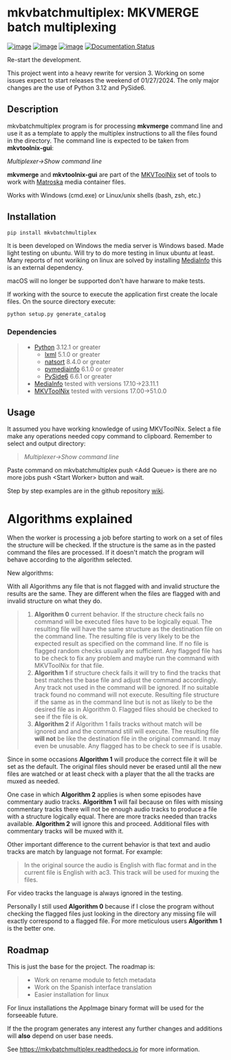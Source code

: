 # mkvbatchmultiplex: MKVMERGE batch multiplexing



[![image](https://img.shields.io/pypi/v/mkvbatchmultiplex.svg)](https://pypi.org/project/mkvbatchmultiplex) [![image](https://img.shields.io/pypi/pyversions/mkvbatchmultiplex.svg)](https://pypi.org/project/mkvbatchmultiplex) [![image](https://img.shields.io/badge/Contributor%20Covenant-v2.0%20adopted-ff69b4.svg)](CODE_OF_CONDUCT.md)  [![Documentation Status](https://readthedocs.org/projects/mkvbatchmultiplex/badge/?version=latest)](https://mkvbatchmultiplex.readthedocs.io/en/latest/?badge=latest)

Re-start the development.

This project went into a heavy rewrite for version 3. Working on some
issues expect to start releases the weekend of 01/27/2024. The only
major changes are the use of Python 3.12 and PySide6.

## Description

mkvbatchmultiplex program is for processing **mkvmerge** command line
and use it as a template to apply the multiplex instructions to all the
files found in the directory. The command line is expected to be taken
from **mkvtoolnix-gui**:

*Multiplexer-\>Show command line*

**mkvmerge** and **mkvtoolnix-gui** are part of the
[MKVToolNix](https://mkvtoolnix.download/) set of tools to work with
[Matroska](https://www.matroska.org/) media container files.

Works with Windows (cmd.exe) or Linux/unix shells (bash, zsh, etc.)

## Installation

``` bash
pip install mkvbatchmultiplex
```

It is been developed on Windows the media server is Windows based. Made
light testing on ubuntu. Will try to do more testing in linux ubuntu at
least. Many reports of not woriking on linux are solved by installing
[MediaInfo](https://mediaarea.net/en/MediaInfo) this is an external
dependency.

macOS will no longer be supported don\'t have harware to make tests.

If working with the source to execute the application first create the
locale files. On the source directory execute:

``` bash
python setup.py generate_catalog
```

### Dependencies

> -   [Python](https://www.python.org/downloads/) 3.12.1 or greater
>     -   [lxml](https://lxml.de/) 5.1.0 or greater
>     -   [natsort](https://github.com/SethMMorton/natsort) 8.4.0 or
>         greater
>     -   [pymediainfo](https://pypi.org/project/pymediainfo/) 6.1.0 or
>         greater
>     -   [PySide6]() 6.6.1 or greater
> -   [MediaInfo](https://mediaarea.net/en/MediaInfo) tested with
>     versions 17.10-\>23.11.1
> -   [MKVToolNix](https://mkvtoolnix.download/) tested with versions
>     17.00-\>51.0.0

## Usage

It assumed you have working knowledge of using MKVToolNix. Select a file
make any operations needed copy command to clipboard. Remember to select
and output directory:

> *Multiplexer-\>Show command line*

Paste command on mkvbatchmultiplex push \<Add Queue\> is there are no
more jobs push \<Start Worker\> button and wait.

Step by step examples are in the github repository
[wiki](https://github.com/akai10tsuki/mkvbatchmultiplex/wiki).

# Algorithms explained

When the worker is processing a job before starting to work on a set of
files the structure will be checked. If the structure is the same as in
the pasted command the files are processed. If it doesn\'t match the
program will behave according to the algorithm selected.

New algorithms:

With all Algorithms any file that is not flagged with and invalid
structure the results are the same. They are different when the files
are flagged with and invalid structure on what they do.

> 1.  **Algorithm 0** current behavior. If the structure check fails no
>     command will be executed files have to be logically equal. The
>     resulting file will have the same structure as the destination
>     file on the command line. The resulting file is very likely to be
>     the expected result as specified on the command line. If no file
>     is flagged random checks usually are sufficient. Any flagged file
>     has to be check to fix any problem and maybe run the command with
>     MKVToolNix for that file.
> 2.  **Algorithm 1** if structure check fails it will try to find the
>     tracks that best matches the base file and adjust the command
>     accordingly. Any track not used in the command will be ignored. If
>     no suitable track found no command will not execute. Resulting
>     file structure if the same as in the command line but is not as
>     likely to be the desired file as in Algorithm 0. Flagged files
>     should be checked to see if the file is ok.
> 3.  **Algorithm 2** if Algorithm 1 fails tracks without match will be
>     ignored and and the command still will execute. The resulting file
>     **will not** be like the destination file in the original command.
>     It may even be unusable. Any flagged has to be check to see if is
>     usable.

Since in some occasions **Algorithm 1** will produce the correct file it
will be set as the default. The original files should never be erased
until all the new files are watched or at least check with a player that
the all the tracks are muxed as needed.

One case in which **Algorithm 2** applies is when some episodes have
commentary audio tracks. **Algorithm 1** will fail because on files with
missing commentary tracks there will not be enough audio tracks to
produce a file with a structure logically equal. There are more tracks
needed than tracks available. **Algorithm 2** will ignore this and
proceed. Additional files with commentary tracks will be muxed with it.

Other important difference to the current behavior is that text and
audio tracks are match by language not format. For example:

> In the original source the audio is English with flac format and in
> the current file is English with ac3. This track will be used for
> muxing the files.

For video tracks the language is always ignored in the testing.

Personally I still used **Algorithm 0** because if I close the program
without checking the flagged files just looking in the directory any
missing file will exactly correspond to a flagged file. For more
meticulous users **Algorithm 1** is the better one.

## Roadmap

This is just the base for the project. The roadmap is:

> -   Work on rename module to fetch metadata
> -   Work on the Spanish interface translation
> -   Easier installation for linux

For linux installations the AppImage binary format will be used for the
forseeable future.

If the the program generates any interest any further changes and
additions will **also** depend on user base needs.

See <https://mkvbatchmultiplex.readthedocs.io> for more information.
